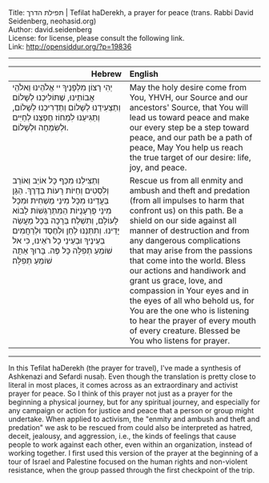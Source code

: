 <html>
<head></head>
<body>
Title: תפילת הדרך | Tefilat haDerekh, a prayer for peace (trans. Rabbi David Seidenberg, neohasid.org)<br />
Author: david.seidenberg<br />
License: for license, please consult the following link.<br />
Link: <a href="http://opensiddur.org/?p=19836">http://opensiddur.org/?p=19836</a>
<p />
<hr />

<table style="margin-left: auto;margin-right: auto;" class="draggable">
<thead><tr><th id="x" style="text-align: right;">Hebrew</th><th style="text-align: left;">English</th></tr></thead>
<tbody>
<tr><td style="vertical-align:top;" width="46%">
<div class="liturgy"><span lang="he">
יְהִי רָצוֹן מִלְפָנֶיךָ 
יי אֱלֹהֵינוּ וֵאלֹהֵי אֲבוֹתֵינוּ,
שֶׁתּוֹלִיכֵנוּ לְשָׁלוֹם 
וְתַצְעִידֵנוּ לְשָׁלוֹם
וְתַדְרִיכֵנוּ לְשָׁלוֹם,
וְתַגִּיעֵנוּ לִמְחוֹז חֶפְצֵנוּ 
לְחַיִּים וּלְשִׂמְחָה וּלְשָׁלוֹם. 
</span></div></td>
 
<td style="vertical-align:top;" width="53%">
<div class="english">
May the holy desire come from You,
YHVH, our Source and our ancestors' Source,
that You will lead us toward peace
and make our every step be a step toward peace, 
and our path be a path of peace, 
May You help us reach the true target of our desire:
life, joy, and peace.
</div></td></tr>


<tr><td style="vertical-align:top;" width="46%">
<div class="liturgy"><span lang="he">
וְתַצִּילֵנוּ מִכַּף כָּל אוֹיֵב וְאוֹרֵב וְלִסְטִים 
וְחַיּוֹת רָעוֹת בַּדֶּרֶךְ.
הַגָּן בַּעֲדֵינוּ מִכָּל מִינֵי מַשְׁחִית
וּמִכָּל מִינֵי פֻּרְעָנֻיּוֹת 
הַמִּתְרַגְּשׁוֹת לָבוֹא לָעוֹלָם, 
וְתִשְׁלַח בְּרָכָה בְּכָל מַעֲשֵׂה יָדֵינוּ. 
וְתִתְּנֵנוּ לְחֵן וּלְחֶסֶד וּלְרַחֲמִים 
בְּעֵינֶיךָ וּבְעֵינֵי כָל רֹאֵינוּ, 
כִּי אל שׁוֹמֵעַ תְּפִלָּה 
כָּל פֶּה.
בָּרוּךְ אַתָּה שׁוֹמֵעַ תְּפִלָּה׃
</span></div></td>
 
<td style="vertical-align:top;" width="53%">
<div class="english">
Rescue us from all enmity and ambush and theft 
and predation (from all impulses to harm that confront us) on this path.
Be a shield on our side against all manner of destruction
and from any dangerous complications that may arise
from the passions that come into the world.
Bless our actions and handiwork
and grant us grace, love, and compassion
in Your eyes and in the eyes of all who behold us,
for You are the one who is listening to hear the prayer
of every mouth of every creature.
Blessed be You who listens for prayer.
</div></td></tr>
</tbody></table>

<hr />

In this Tefilat haDerekh (the prayer for travel), I've made a synthesis of Ashkenazi and Sefardi nusaḥ. Even though the translation is pretty close to literal in most places, it comes across as an extraordinary and activist prayer for peace. So I think of this prayer not just as a prayer for the beginning a physical journey, but for any spiritual journey, and especially for any campaign or action for justice and peace that a person or group might undertake. When applied to activism, the "enmity and ambush and theft and predation" we ask to be rescued from could also be interpreted as hatred, deceit, jealousy, and aggression, i.e., the kinds of feelings that cause people to work against each other, even within an organization, instead of working together. I first used this version of the prayer at the beginning of a tour of Israel and Palestine focused on the human rights and non-violent resistance, when the group passed through the first checkpoint of the trip.

</body>
</html>